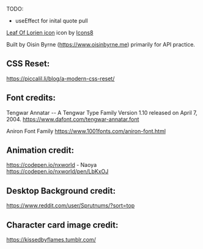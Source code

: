  TODO:
- useEffect for inital quote pull

<a target="_blank" href="undefined/icons/set/leaf-of-lorien">Leaf Of Lorien icon</a> icon by <a target="_blank" href="">Icons8</a>

Built by Oisin Byrne (https://www.oisinbyrne.me) primarily for API practice. 


## CSS Reset:
https://piccalil.li/blog/a-modern-css-reset/


## Font credits:

Tengwar Annatar -- A Tengwar Type Family
Version 1.10 released on April 7, 2004.
https://www.dafont.com/tengwar-annatar.font

Aniron Font Family
https://www.1001fonts.com/aniron-font.html


## Animation credit:
https://codepen.io/nxworld - Naoya\
https://codepen.io/nxworld/pen/LbKxOJ

## Desktop Background credit:
https://www.reddit.com/user/Sprutnums/?sort=top


## Character card image credit:
https://kissedbyflames.tumblr.com/